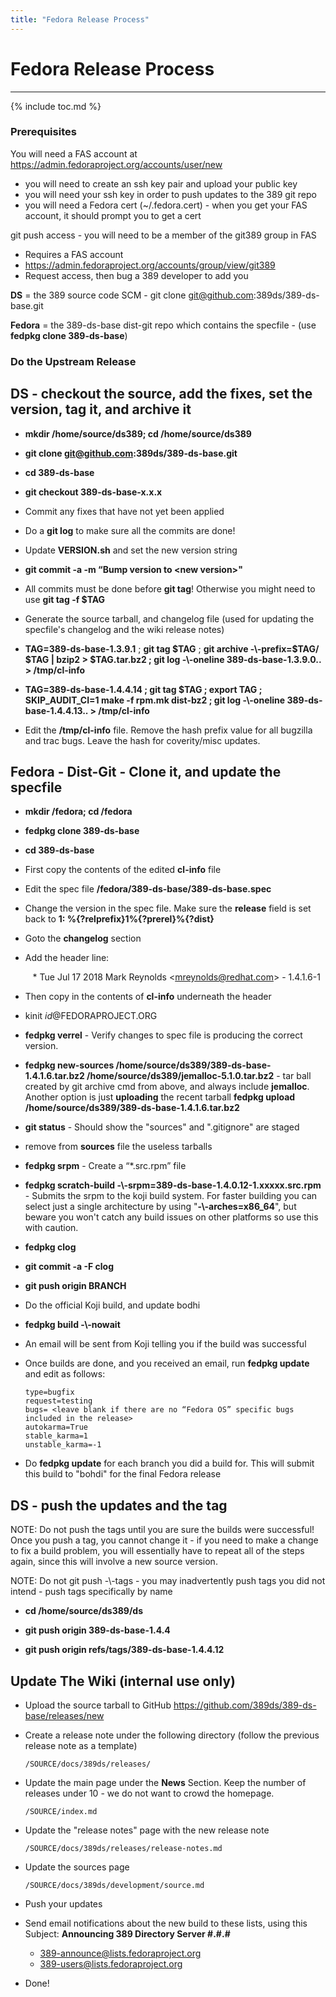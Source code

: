 ```yaml
---
title: "Fedora Release Process"
---
```


# Fedora Release Process
------------------------

{% include toc.md %}


### Prerequisites

You will need a FAS account at <https://admin.fedoraproject.org/accounts/user/new>

-   you will need to create an ssh key pair and upload your public key
-   you will need your ssh key in order to push updates to the 389 git repo
-   you will need a Fedora cert (\~/.fedora.cert) - when you get your FAS account, it should prompt you to get a cert

git push access - you will need to be a member of the git389 group in FAS

-   Requires a FAS account
-   <https://admin.fedoraproject.org/accounts/group/view/git389>
-   Request access, then bug a 389 developer to add you

**DS** = the 389 source code SCM - git clone git@github.com:389ds/389-ds-base.git

**Fedora** = the 389-ds-base dist-git repo which contains the specfile - (use **fedpkg clone 389-ds-base**)


### Do the Upstream Release

**DS** - checkout the source, add the fixes, set the version, tag it, and archive it
--------------------------------------------------------------------------------

-   **mkdir /home/source/ds389; cd /home/source/ds389**

-   **git clone git@github.com:389ds/389-ds-base.git**

-   **cd 389-ds-base**

-   **git checkout 389-ds-base-x.x.x**

-   Commit any fixes that have not yet been applied

-   Do a **git log** to make sure all the commits are done!

-   Update **VERSION.sh** and set the new version string

-   **git commit -a -m “**Bump version to \<new version\>**"**

-   All commits must be done before **git tag**! Otherwise you might need to use **git tag -f \$TAG**

-   Generate the source tarball, and changelog file (used for updating the specfile's changelog and the wiki release notes)

-   **TAG=389-ds-base-1.3.9.1** ; **git tag \$TAG** ; **git archive -\\\-prefix=\$TAG/ \$TAG \| bzip2 \> \$TAG.tar.bz2 ; git log -\\\-oneline 389-ds-base-1.3.9.0.. \> /tmp/cl-info**

-   **TAG=389-ds-base-1.4.4.14 ; git tag \$TAG ; export TAG ; SKIP_AUDIT_CI=1 make -f rpm.mk dist-bz2 ; git log -\\\-oneline 389-ds-base-1.4.4.13.. \> /tmp/cl-info**

-   Edit the **/tmp/cl-info** file. Remove the hash prefix value for all bugzilla and trac bugs. Leave the hash for coverity/misc updates.


**Fedora** - Dist-Git - Clone it, and update the specfile
--------------------------------------------

-   **mkdir /fedora; cd /fedora**

-   **fedpkg clone 389-ds-base**

-   **cd 389-ds-base**

-   First copy the contents of the edited **cl-info** file

-   Edit the spec file **/fedora/389-ds-base/389-ds-base.spec**

-   Change the version in the spec file.  Make sure the **release** field is set back to **1: %{?relprefix}1%{?prerel}%{?dist}**

-   Goto the **changelog** section

-   Add the header line:

       * Tue Jul 17 2018 Mark Reynolds \<mreynolds@redhat.com\> - 1.4.1.6-1

-   Then copy in the contents of **cl-info** underneath the header

-   kinit *id*@FEDORAPROJECT.ORG

-   **fedpkg verrel** - Verify changes to spec file is producing the correct version.

-   **fedpkg new-sources /home/source/ds389/389-ds-base-1.4.1.6.tar.bz2 /home/source/ds389/jemalloc-5.1.0.tar.bz2**  - tar ball created by git archive cmd from above, and always include **jemalloc**. Another option is just **uploading** the recent tarball **fedpkg upload /home/source/ds389/389-ds-base-1.4.1.6.tar.bz2**

-   **git status** - Should show the "sources" and ".gitignore" are staged

-   remove from **sources** file the useless tarballs

-   **fedpkg srpm** - Create a “*.src.rpm” file

-   **fedpkg scratch-build -\\\-srpm=389-ds-base-1.4.0.12-1.xxxxx.src.rpm** - Submits the srpm to the koji build system.  For faster building you can select just a single architecture by using "**-\\\-arches=x86_64**", but beware you won't catch any build issues on other platforms so use this with caution.

-   **fedpkg clog**

-   **git commit -a -F clog**

-   **git push origin BRANCH**

-   Do the official Koji build, and update bodhi

-   **fedpkg build -\\\-nowait**

-   An email will be sent from Koji telling you if the build was successful

-   Once builds are done, and you received an email, run **fedpkg update** and edit as follows:

        type=bugfix
        request=testing
        bugs= <leave blank if there are no “Fedora OS” specific bugs included in the release>
        autokarma=True
        stable_karma=1
        unstable_karma=-1

-   Do **fedpkg update** for each branch you did a build for.  This will submit this build to "bohdi" for the final Fedora release


DS - push the updates and the tag
---------------------------------

NOTE: Do not push the tags until you are sure the builds were successful! Once you push a tag, you cannot change it - if you need to make a change to fix a build problem, you will essentially have to repeat all of the steps again, since this will involve a new source version.

NOTE: Do not git push -\\\-tags - you may inadvertently push tags you did not intend - push tags specifically by name

-   **cd /home/source/ds389/ds**

-   **git push origin 389-ds-base-1.4.4**

-   **git push origin refs/tags/389-ds-base-1.4.4.12**


Update The Wiki (internal use only)
------------------------------------

-   Upload the source tarball to GitHub <https://github.com/389ds/389-ds-base/releases/new>

-   Create a release note under the following directory (follow the previous release note as a template)

        /SOURCE/docs/389ds/releases/

-   Update the main page under the **News** Section.  Keep the number of releases under 10 - we do not want to crowd the homepage.

        /SOURCE/index.md

-   Update the "release notes" page with the new release note

        /SOURCE/docs/389ds/releases/release-notes.md

-   Update the sources page

        /SOURCE/docs/389ds/development/source.md

-   Push your updates

-   Send email notifications about the new build to these lists, using this Subject:  **Announcing 389 Directory Server #.#.#**

    - <389-announce@lists.fedoraproject.org>
    - <389-users@lists.fedoraproject.org>

-   Done!
